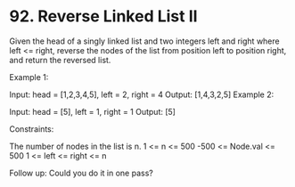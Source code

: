 # 92. Reverse Linked List II

Given the head of a singly linked list and two integers left and right where left <= right, reverse the nodes of the list from position left to position right, and return the reversed list.



Example 1:


Input: head = [1,2,3,4,5], left = 2, right = 4
Output: [1,4,3,2,5]
Example 2:

Input: head = [5], left = 1, right = 1
Output: [5]


Constraints:

The number of nodes in the list is n.
1 <= n <= 500
-500 <= Node.val <= 500
1 <= left <= right <= n


Follow up: Could you do it in one pass?